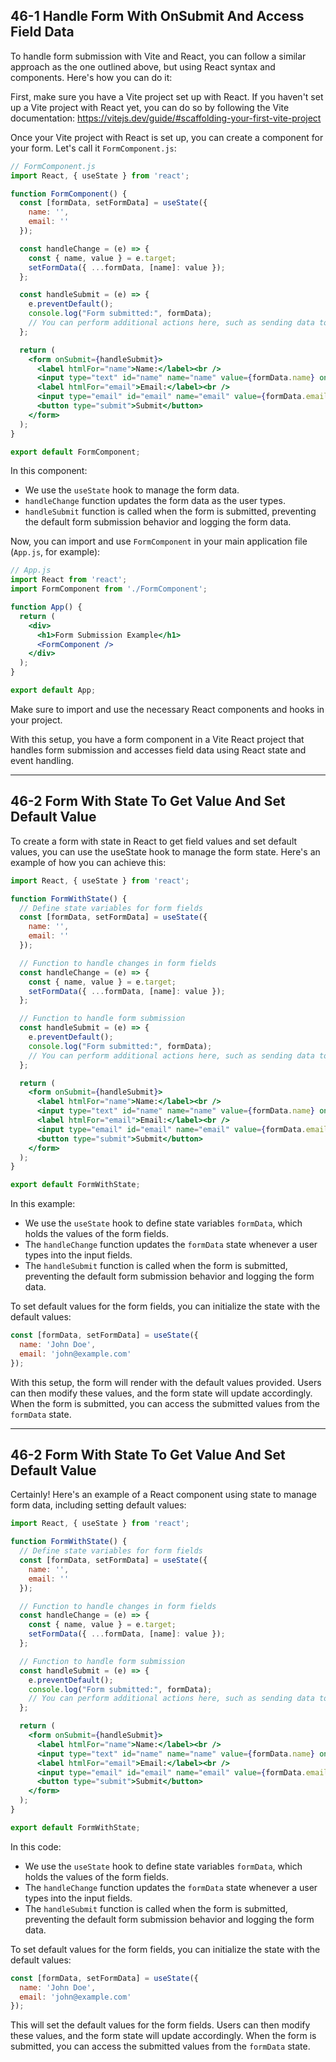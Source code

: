 ## 46-1 Handle Form With OnSubmit And Access Field Data

To handle form submission with Vite and React, you can follow a similar approach as the one outlined above, but using React syntax and components. Here's how you can do it:

First, make sure you have a Vite project set up with React. If you haven't set up a Vite project with React yet, you can do so by following the Vite documentation: https://vitejs.dev/guide/#scaffolding-your-first-vite-project

Once your Vite project with React is set up, you can create a component for your form. Let's call it `FormComponent.js`:

```jsx
// FormComponent.js
import React, { useState } from 'react';

function FormComponent() {
  const [formData, setFormData] = useState({
    name: '',
    email: ''
  });

  const handleChange = (e) => {
    const { name, value } = e.target;
    setFormData({ ...formData, [name]: value });
  };

  const handleSubmit = (e) => {
    e.preventDefault();
    console.log("Form submitted:", formData);
    // You can perform additional actions here, such as sending data to a server
  };

  return (
    <form onSubmit={handleSubmit}>
      <label htmlFor="name">Name:</label><br />
      <input type="text" id="name" name="name" value={formData.name} onChange={handleChange} /><br />
      <label htmlFor="email">Email:</label><br />
      <input type="email" id="email" name="email" value={formData.email} onChange={handleChange} /><br /><br />
      <button type="submit">Submit</button>
    </form>
  );
}

export default FormComponent;
```

In this component:

- We use the `useState` hook to manage the form data.
- `handleChange` function updates the form data as the user types.
- `handleSubmit` function is called when the form is submitted, preventing the default form submission behavior and logging the form data.

Now, you can import and use `FormComponent` in your main application file (`App.js`, for example):

```jsx
// App.js
import React from 'react';
import FormComponent from './FormComponent';

function App() {
  return (
    <div>
      <h1>Form Submission Example</h1>
      <FormComponent />
    </div>
  );
}

export default App;
```

Make sure to import and use the necessary React components and hooks in your project.

With this setup, you have a form component in a Vite React project that handles form submission and accesses field data using React state and event handling.


---

## 46-2 Form With State To Get Value And Set Default Value

To create a form with state in React to get field values and set default values, you can use the useState hook to manage the form state. Here's an example of how you can achieve this:

```jsx
import React, { useState } from 'react';

function FormWithState() {
  // Define state variables for form fields
  const [formData, setFormData] = useState({
    name: '',
    email: ''
  });

  // Function to handle changes in form fields
  const handleChange = (e) => {
    const { name, value } = e.target;
    setFormData({ ...formData, [name]: value });
  };

  // Function to handle form submission
  const handleSubmit = (e) => {
    e.preventDefault();
    console.log("Form submitted:", formData);
    // You can perform additional actions here, such as sending data to a server
  };

  return (
    <form onSubmit={handleSubmit}>
      <label htmlFor="name">Name:</label><br />
      <input type="text" id="name" name="name" value={formData.name} onChange={handleChange} /><br />
      <label htmlFor="email">Email:</label><br />
      <input type="email" id="email" name="email" value={formData.email} onChange={handleChange} /><br /><br />
      <button type="submit">Submit</button>
    </form>
  );
}

export default FormWithState;
```

In this example:

- We use the `useState` hook to define state variables `formData`, which holds the values of the form fields.
- The `handleChange` function updates the `formData` state whenever a user types into the input fields.
- The `handleSubmit` function is called when the form is submitted, preventing the default form submission behavior and logging the form data.

To set default values for the form fields, you can initialize the state with the default values:

```jsx
const [formData, setFormData] = useState({
  name: 'John Doe',
  email: 'john@example.com'
});
```

With this setup, the form will render with the default values provided. Users can then modify these values, and the form state will update accordingly. When the form is submitted, you can access the submitted values from the `formData` state.

---

## 46-2 Form With State To Get Value And Set Default Value

Certainly! Here's an example of a React component using state to manage form data, including setting default values:

```jsx
import React, { useState } from 'react';

function FormWithState() {
  // Define state variables for form fields
  const [formData, setFormData] = useState({
    name: '',
    email: ''
  });

  // Function to handle changes in form fields
  const handleChange = (e) => {
    const { name, value } = e.target;
    setFormData({ ...formData, [name]: value });
  };

  // Function to handle form submission
  const handleSubmit = (e) => {
    e.preventDefault();
    console.log("Form submitted:", formData);
    // You can perform additional actions here, such as sending data to a server
  };

  return (
    <form onSubmit={handleSubmit}>
      <label htmlFor="name">Name:</label><br />
      <input type="text" id="name" name="name" value={formData.name} onChange={handleChange} /><br />
      <label htmlFor="email">Email:</label><br />
      <input type="email" id="email" name="email" value={formData.email} onChange={handleChange} /><br /><br />
      <button type="submit">Submit</button>
    </form>
  );
}

export default FormWithState;
```

In this code:

- We use the `useState` hook to define state variables `formData`, which holds the values of the form fields.
- The `handleChange` function updates the `formData` state whenever a user types into the input fields.
- The `handleSubmit` function is called when the form is submitted, preventing the default form submission behavior and logging the form data.

To set default values for the form fields, you can initialize the state with the default values:

```jsx
const [formData, setFormData] = useState({
  name: 'John Doe',
  email: 'john@example.com'
});
```

This will set the default values for the form fields. Users can then modify these values, and the form state will update accordingly. When the form is submitted, you can access the submitted values from the `formData` state.